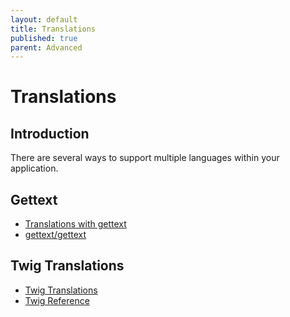 ```yaml
---
layout: default
title: Translations
published: true
parent: Advanced
---
```


# Translations

## Introduction

There are several ways to support multiple languages within your application.

## Gettext

* [Translations with gettext](https://odan.github.io/2020/12/09/slim4-php-view.html#translations)
* [gettext/gettext](https://github.com/php-gettext/Gettext)

## Twig Translations

* [Twig Translations](https://odan.github.io/2020/04/17/slim4-twig-templates.html#translations)
* [Twig Reference](https://symfony.com/doc/current/reference/twig_reference.html#trans)
